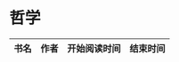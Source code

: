 # 哲学


 书名  | 作者  | 开始阅读时间  | 结束时间  
------------  | -------------  |------------- |------------- | 